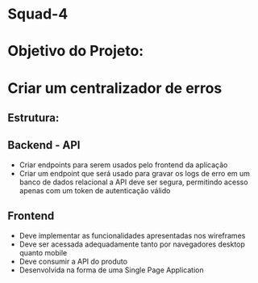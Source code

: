 # Squad-4

# Objetivo do Projeto:

# Criar um centralizador de erros

## Estrutura:
## Backend - API
 - Criar endpoints para serem usados pelo frontend da aplicação
 - Criar um endpoint que será usado para gravar os logs de erro em um banco de dados relacional
a API deve ser segura, permitindo acesso apenas com um token de autenticação válido

## Frontend
- Deve implementar as funcionalidades apresentadas nos wireframes
- Deve ser acessada adequadamente tanto por navegadores desktop quanto mobile
- Deve consumir a API do produto
- Desenvolvida na forma de uma Single Page Application